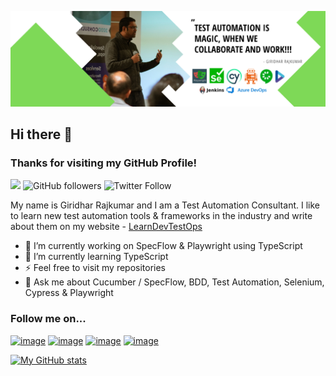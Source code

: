 [![Cover Photo](/assets/images/Banner_2.png "Cover Photo")](http://giridharrajkumar.com)

## Hi there 👋
### Thanks for visiting my GitHub Profile!

![](https://komarev.com/ghpvc/?username=grajk88&color=green) ![GitHub followers](https://img.shields.io/github/followers/grajk88?style=social) ![Twitter Follow](https://img.shields.io/twitter/follow/vgrk2017?style=social)

My name is Giridhar Rajkumar and I am a Test Automation Consultant. I like to learn new test automation tools & frameworks in the industry and write about them on my website - [LearnDevTestOps](http://giridharrajkumar.com) 

- 🔭 I’m currently working on SpecFlow & Playwright using TypeScript
- 🌱 I’m currently learning TypeScript
- ⚡ Feel free to visit my repositories
- 💬 Ask me about Cucumber / SpecFlow, BDD, Test Automation, Selenium, Cypress & Playwright

### Follow me on...

[![image](https://img.shields.io/badge/LinkedIn-0077B5?style=for-the-badge&logo=linkedin&logoColor=white)](https://uk.linkedin.com/in/giridharrajkumar) [![image](https://img.shields.io/badge/Spotify-1ED760?&style=for-the-badge&logo=spotify&logoColor=white)](https://open.spotify.com/show/3ZVW3lW3tGYN96hE8Ylpx8) [![image](https://img.shields.io/badge/Wordpress-21759B?style=for-the-badge&logo=wordpress&logoColor=white)](https://learndevtestops.com/) [![image](https://img.shields.io/badge/Twitter-1DA1F2?style=for-the-badge&logo=twitter&logoColor=white)](https://twitter.com/vgrk2017)

[![My GitHub stats](https://github-readme-stats.vercel.app/api?username=grajk88)](https://github.com/grajk88/github-readme-stats)
